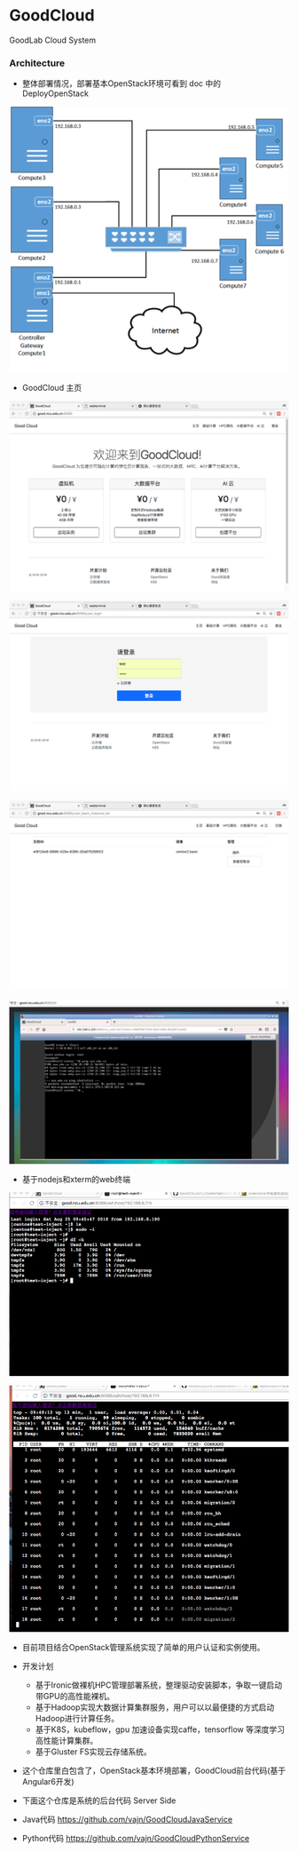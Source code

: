 # GoodCloud
GoodLab Cloud System

### Architecture

- 整体部署情况，部署基本OpenStack环境可看到 doc 中的 DeployOpenStack

![eadme](doc/images/Architecture.png)

- GoodCloud 主页

![homepage](doc/images/home_page.png)

![user_login](doc/images/user_login.png)

![user_instance](doc/images/user_instance_list.png)

![user_console](doc/images/console.png)

- 基于nodejs和xterm的web终端

![webterminal](doc/images/webterminal.png)

![webterminal002](doc/images/webterminal002.png)

- 目前项目结合OpenStack管理系统实现了简单的用户认证和实例使用。
- 开发计划
    - 基于Ironic做裸机HPC管理部署系统，整理驱动安装脚本，争取一键启动带GPU的高性能裸机。
    - 基于Hadoop实现大数据计算集群服务，用户可以以最便捷的方式启动Hadoop进行计算任务。
    - 基于K8S，kubeflow，gpu 加速设备实现caffe，tensorflow 等深度学习高性能计算集群。
    - 基于Gluster FS实现云存储系统。
- 这个仓库里白包含了，OpenStack基本环境部署，GoodCloud前台代码(基于 Angular6开发)    
- 下面这个仓库是系统的后台代码
  Server Side

- Java代码 https://github.com/vajn/GoodCloudJavaService
- Python代码 https://github.com/vajn/GoodCloudPythonService

